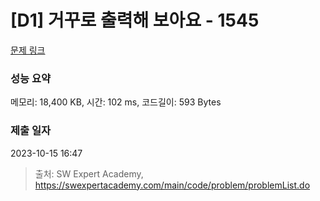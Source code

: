 # [D1] 거꾸로 출력해 보아요 - 1545 

[문제 링크](https://swexpertacademy.com/main/code/problem/problemDetail.do?contestProbId=AV2gbY0qAAQBBAS0) 

### 성능 요약

메모리: 18,400 KB, 시간: 102 ms, 코드길이: 593 Bytes

### 제출 일자

2023-10-15 16:47



> 출처: SW Expert Academy, https://swexpertacademy.com/main/code/problem/problemList.do